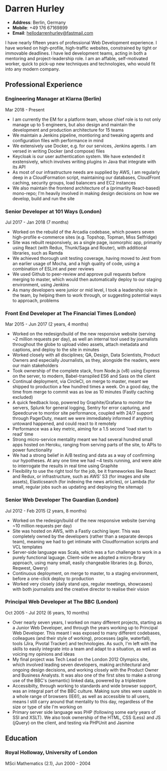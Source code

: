 # Darren Hurley

* **Address**: Berlin, Germany
* **Mobile**: +49 176 67169899
* **Email**: hellodarrenhurley@fastmail.com

I have nearly fifteen years of professional Web Development experience. I have worked on high-profile, high-traffic websites, constrained by tight or immovable deadlines. I have led development teams, acting in both a mentoring and project-leadership role. I am an affable, self-motivated worker, quick to pick-up new techniques and technologies, who would fit into any modern company.

## Professional Experience

### Engineering Manager at Klarna (Berlin)
Mar 2018 - Present

* I am currently the EM for a platform team, whose chief role is to not only manage up to 5 engineers, but also design and maintain the development and production architecture for 15 teams
* We maintain a Jenkins pipeline, montioring and tweaking agents and configuration files with performance in mind
* We extensively use Docker, e.g. for our services, Jenkins agents. I am versed in writing Docker (and compose) files
* Keycloak is our user authentication system. We have extended it exstensively, which involves writing plugins in Java that integrate with its API
* As most of our infrastructure needs are supplied by AWS, I am regularly deep in a CloudFormation script, maintaining our databases, CloudFront caching, security groups, load balancers and EC2 instances
* We also maintain the frontend architecture of a (primarlity React-based) mono-repo; I'm heavily involved in making design decisions on how we develop, build and run the site

### Senior Developer at 101 Ways (London)
Jul 2017 - Jan 2018 (7 months)

* Worked on the rebuild of the Arcadia codebase, which powers seven high-profile e-commerce sites (e.g. Topshop, Topman, Miss Selfridge)
* Site was rebuilt responsively, as a single page, isomorphic app, primarily using React (with Redux, Thunk/Saga and Router), with additional libraries, such as Ramda
* We achieved thorough unit testing coverage, having moved to Jest from an earlier usage of Mocha, and a high quality of code, using a combination of ESLint and peer reviews
* We used Github to peer-review and approve pull requests before merging to master, which would then automatically deploy to our staging environment, using Jenkins
* As many developers were junior or mid level, I took a leadership role in the team, by helping them to work through, or suggesting potential ways to approach, problems

### Front End Developer at The Financial Times (London)
Mar 2015 - Jun 2017 (2 years, 4 months)

* Worked on the redesign/build of the new responsive website (serving ~2 million requests per day), as well an internal tool used by journalists throughout the globe to upload video assets, attach metadata and captions, and deploy to the site in minutes
* Worked closely with all disciplines; QA, Design, Data Scientists, Product Owners and especially Journalists, as they, alongside the readers, were our main stakeholders
* Took ownership of the complete stack, from Node.js (v8) using Express on the server, to modern, Babel-transpiled ES6 and Sass on the client
* Continual deployment, via CircleCI, on merge to master, meant we shipped to production a few hundred times a week. On a good day, the time from merge to commit was as low as 10 minutes (Fastly caching excluded)
* A quick feedback loop, powered by Graphite/Grafana to monitor the servers, Splunk for general logging, Sentry for error capturing, and Speedcurve to montior site performance, coupled with 24/7 support through PagerDuty, meant we were immediately informed if anything untoward happened, and could react to it remotely
* Performance was a key metric, aiming for a 1.5 second 'load start to read' time
* Strong micro-service mentality meant we had several hundred small apps hosted on Heroku, ranging from serving parts of the site, to APIs to power functionality
* We had a strong belief in A/B testing and data as a way of confirming our hypotheses. At any one time we had ~4 tests running, and were able to interrogate the results in real time using Graphite
* Flexibility to use the right tool for the job, be it frameworkes like React and Redux, or infrastructure, such as AWS' S3 (for images and site assets), Elasticsearch (for indexing the news articles), or Lambda (for small, regular jobs such as updating and deploying the sitemap)

### Senior Web Developer The Guardian (London)
Jul 2012 - Feb 2015 (2 years, 8 months)

* Worked on the redesign/build of the new responsive website (serving ~10 million requests per day)
* Site was hosted on AWS, with a Fastly caching layer. This was completely owned by the developers (rather than a separate devops team), meaning we had to get intimate with Cloudformation scripts and VCL templates
* Server-side language was Scala, which was a fun challenge to work in a purely functional laguage. Client-side we adopted a micro-lbrary approach, using many small, easily changeable libraries (e.g. Bonzo, Reqwest, Qwery)
* Continuous deployment, on merge to master, to a staging environment, before a one-click deploy to production
* Worked very closely (daily stand ups, regular meetings, showcases) with both journalists and the creative director to realise their vision

### Principal Web Developer at The BBC (London)
Oct 2005 - Jul 2012 (6 years, 10 months)

* Over nearly seven years, I worked on many different projects, starting as a Junior Web Developer, and through the years working up to Principal Web Developer. This meant I was exposed to many different codebases, colleagues (and their style of working), processes (agile, waterfall), tools (Jira, Pivotal Tracker) and technologies. As such, I'm left with the skills to easily integrate into a team and adapt to a situation, as well as voicing my opinions and ideas
* My final project was Tech Lead on the London 2012 Olympics site, which involved leading seven developers, making architectural and ongoing design decisions, and working closely with the Product Owner and Business Analysts. It was also one of the first sites to make a strong use of the BBC's (semantic) linked data, powered by a triplestore
* Accessibilty, through working to standards and wide browser support, was an integral part of the BBC culture. Making sure sites were usable in a whole range of browsers (IE6!), as well as accessible to all users, means I still carry around that mentality to this day, regardless of the size or type of site I'm working on
* Primary server side language was PHP (following some early years of SSI and XSLT). We also took ownership of the HTML, CSS (Less) and JS (jQuery) on the client, and testing via PHPUnit and Jasmine

## Education

### Royal Holloway, University of London
MSci Mathematics (2.1), Jun 2000 - 2004
